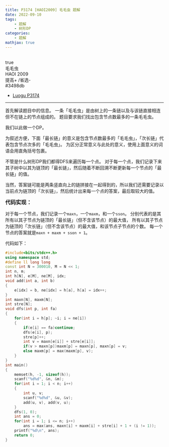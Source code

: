 ```yaml
---
title: P3174 [HAOI2009] 毛毛虫 题解
date: 2022-09-10
tags:
	- 题解
	- 树形DP
categories:
	- 题解
mathjax: true
---
```

<br>
<!-- more -->
<div id="problem-card-vis">true</div>
<div id="problem-info-name">毛毛虫</div>
<div id="problem-info-from">HAOI 2009</div>
<div id="problem-info-difficulty">提高+ /省选-</div>
<div id="problem-info-color">#3498db</div>
<div id="problem-info-submit"><ul><li><a href="https://www.luogu.com.cn/problem/P3174">Luogu P3174</a></li></ul></div>

----

首先解读题目中的信息。
一条「毛毛虫」是由树上的一条链以及与该链直接相连但不在链上的节点组成的。
题目要求我们找出包含节点数最多的一条毛毛虫。

我们以此做一个DP。

为叙述方便，下面「最长链」的意义是包含节点数最多的「毛毛虫」，「次长链」代表包含节点次多的「毛毛虫」。
为区分正常意义与此处的意义，使用上面意义的词语会用直角括号包裹。

不管是什么树形DP我们都得DFS来遍历每一个点。
对于每一个点，我们记录下来其子树中以其为链顶的「最长链」，然后随着不断回溯不断更新每一个节点的「最长链」的值。

当然，答案链可能是两条竖直向上的链拼接在一起得到的，所以我们还需要记录以当前点为链顶的「次长链」，然后统计出来每一个点的答案，最后取较大的值。

<big>**代码实现：**</big>

对于每一个节点，我们记录一个`maxn`，一个`maxm`，和一个`sson`。
分别代表的是其所有以其子节点为链顶的「最长链」（但不含该节点）的最大值，
所有以其子节点为链顶的「次长链」（但不含该节点）的最大值，和该节点子节点的个数。
每一个节点的答案就是`maxn + maxm + sson + 1`。

代码如下：

``` cpp
#include<bits/stdc++.h>
using namespace std;
#define ll long long
const int N = 300010, M = N << 1;
int n, m;
int h[N], e[M], ne[M], idx;
void add(int a, int b)
{
	e[idx] = b, ne[idx] = h[a], h[a] = idx++;
}
int maxn[N], maxm[N];
int stre[N];
void dfs(int p, int fa)
{
	for(int i = h[p]; ~i; i = ne[i])
	{
		if(e[i] == fa)continue;
		dfs(e[i], p);
		stre[p]++;
		int v = maxn[e[i]] + stre[e[i]];
		if(v > maxn[p])maxm[p] = maxn[p], maxn[p] = v;
		else maxm[p] = max(maxm[p], v);
	}
}
int main()
{
	memset(h, -1, sizeof(h));
	scanf("%d%d", &n, &m);
	for(int i = 1; i < n; i++)
	{
		int u, v;
		scanf("%d%d", &u, &v);
		add(u, v), add(v, u);
	}
	dfs(1, 0);
	int ans = 0;
	for(int i = 1; i <= n; i++)
		ans = max(ans, maxn[i] + maxm[i] + stre[i] + 1 + (i != 1));
	printf("%d\n", ans);
	return 0;
}
```
















































































































